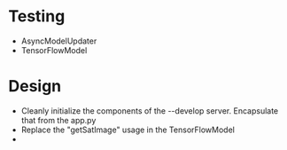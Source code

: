 # Testing
* AsyncModelUpdater
* TensorFlowModel

# Design
* Cleanly initialize the components of the --develop server. Encapsulate that
 from the app.py
* Replace the "getSatImage" usage in the TensorFlowModel
* 